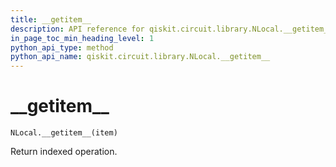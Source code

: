 ```yaml
---
title: __getitem__
description: API reference for qiskit.circuit.library.NLocal.__getitem__
in_page_toc_min_heading_level: 1
python_api_type: method
python_api_name: qiskit.circuit.library.NLocal.__getitem__
---
```


# \_\_getitem\_\_

<span id="qiskit.circuit.library.NLocal.__getitem__" />

`NLocal.__getitem__(item)`

Return indexed operation.

